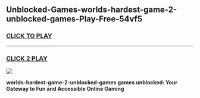 
## Unblocked-Games-worlds-hardest-game-2-unblocked-games-Play-Free-54vf5
<h3>
<a href="https://premium76.site?title=worlds-hardest-game-2-unblocked-games&ref=20A">CLICK TO PLAY</a></h3>
<hr>

<h3>
<a href="https://premium76.site?title=worlds-hardest-game-2-unblocked-games&ref=20A">CLICK 2 PLAY</a>
  
</h3>

<a href="https://premium76.site?title=worlds-hardest-game-2-unblocked-games&ref=20A"><img src="https://clearcache.store/games.png"></a>


**worlds-hardest-game-2-unblocked-games games unblocked: Your Gateway to Fun and Accessible Online Gaming**
